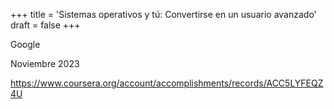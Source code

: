 +++
title = 'Sistemas operativos y tú: Convertirse en un usuario avanzado'
draft = false
+++

Google 

Noviembre 2023 

https://www.coursera.org/account/accomplishments/records/ACC5LYFEQZ4U